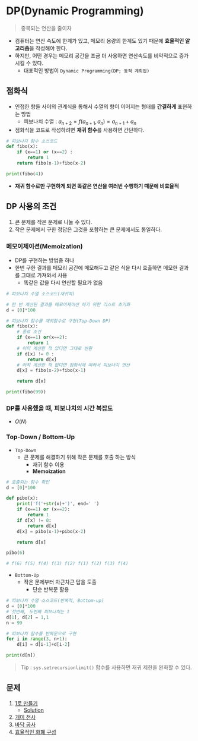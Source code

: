 # DP(Dynamic Programming)
> 중복되는 연산을 줄이자

- 컴퓨터는 연산 속도에 한계가 있고, 메모리 용량의 한계도 있기 때문에 **효율적인 알고리즘**을 작성해야 한다.
- 하지만, 어떤 경우는 메모리 공간을 조금 더 사용하면 연산속도를 비약적으로 증가시킬 수 있다.
    - 대표적인 방법이 `Dynamic Programming(DP; 동적 계획법)`

## 점화식
- 인접한 항들 사이의 관계식을 통해서 수열의 항이 이어지는 형태를 **간결하게** 표현하는 방법
    - 피보나치 수열 : $a_{n+2}=f(a_{n+1},a_n)=a_{n+1}+a_n$
- 점화식을 코드로 작성하려면 **재귀 함수**를 사용하면 간단하다.
```python
# 피보나치 함수 소스코드
def fibo(x):
    if (x==1) or (x==2) : 
        return 1
    return fibo(x-1)+fibo(x-2)

print(fibo(4))
```
- **재귀 함수로만 구현하게 되면 똑같은 연산을 여러번 수행하기 때문에 비효율적**

## DP 사용의 조건
1. 큰 문제를 작은 문제로 나눌 수 있다.
2. 작은 문제에서 구한 정답은 그것을 포함하는 큰 문제에서도 동일하다.

### 메모이제이션(Memoization)
- DP를 구현하는 방법중 하나
- 한번 구한 결과를 메모리 공간에 메모해두고 같은 식을 다시 호출하면 메모한 결과를 그대로 가져와서 사용
    - 똑같은 값을 다시 연산할 필요가 없음

```python
# 피보나치 수열 소스코드(재귀적)

# 한 번 계산된 결과를 메모이제이션 하기 위한 리스트 초기화
d = [0]*100

# 피보나치 함수를 재귀함수로 구현(Top-Down DP)
def fibo(x):
    # 종료 조건
    if (x==1) or(x==2):
        return 1
    # 이미 계산한 적 있다면 그대로 반환
    if d[x] != 0 : 
        return d[x]
    # 아직 계산한 적 없다면 점화식에 따라서 피보나치 연산
    d[x] = fibo(x-2)+fibo(x-1)

    return d[x]

print(fibo(99))
```
### DP를 사용했을 떄, 피보나치의 시간 복잡도
- $O(N)$


### Top-Down / Bottom-Up
- `Top-Down`
    - 큰 문제를 해결하기 위해 작은 문제를 호출 하는 방식
        - 재귀 함수 이용
        - **Memoization**
```python
# 호출되는 함수 확인
d = [0]*100

def pibo(x):
    print('f('+str(x)+')', end=' ')
    if (x==1) or (x==2):
        return 1
    if d[x] != 0:
        return d[x]
    d[x] = pibo(x-1)+pibo(x-2)

    return d[x]

pibo(6)

# f(6) f(5) f(4) f(3) f(2) f(1) f(2) f(3) f(4)
```
- `Bottom-Up`
    - 작은 문제부터 차근차근 답을 도출
        - 단순 반복문 활용
```python
# 피보나치 수열 소스코드(반복적, Bottom-up)
d = [0]*100
# 첫번째, 두번째 피보나치는 1
d[1], d[2] = 1,1
n = 99

# 피보나치 함수를 반복문으로 구현
for i in range(3, n+1):
    d[i] = d[i-1]+d[i-2]

print(d[n])
```
> Tip : `sys.setrecursionlimit()` 함수를 사용하면 재귀 제한을 완화할 수 있다.

## 문제
1. [1로 만들기](https://github.com/NIckmin96/this_is_coding_test/blob/main/DP/_1.py)
    - [Solution](https://github.com/NIckmin96/this_is_coding_test/blob/main/DP/_1_sol.py)
2. [개미 전사](https://github.com/NIckmin96/this_is_coding_test/blob/main/DP/_2.py)
3. [바닥 공사](https://github.com/NIckmin96/this_is_coding_test/blob/main/DP/_3.py)
4. [효율적인 화폐 구성](https://github.com/NIckmin96/this_is_coding_test/blob/main/DP/_4.py)